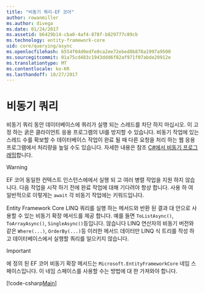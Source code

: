 ```yaml
---
title: "비동기 쿼리-EF 코어"
author: rowanmiller
ms.author: divega
ms.date: 01/24/2017
ms.assetid: b6429b14-cba0-4af4-878f-b829777c89cb
ms.technology: entity-framework-core
uid: core/querying/async
ms.openlocfilehash: 6554f04d0edfe0ca2ee72ebed8b878a1997a9500
ms.sourcegitcommit: 01a75cd483c1943ddd6f82af971f07abde20912e
ms.translationtype: MT
ms.contentlocale: ko-KR
ms.lasthandoff: 10/27/2017
---
```

# <a name="asynchronous-queries"></a>비동기 쿼리

비동기 쿼리 동안 데이터베이스에 쿼리가 실행 되는 스레드를 차단 하지 마십시오. 이 고정 하는 굵은 클라이언트 응용 프로그램의 UI를 방지할 수 있습니다. 비동기 작업에 있는 스레드 수를 확보할 수 데이터베이스 작업이 완료 될 때 다른 요청을 처리 하는 웹 응용 프로그램에서 처리량을 높일 수도 있습니다. 자세한 내용은 참조 [C#에서 비동기 프로그래밍](https://docs.microsoft.com/dotnet/csharp/async)합니다.

> [!WARNING]  
> EF 코어 동일한 컨텍스트 인스턴스에에서 실행 되 고 여러 병렬 작업을 지원 하지 않습니다. 다음 작업을 시작 하기 전에 완료 작업에 대해 기다려야 항상 합니다. 사용 하 여 일반적으로 이렇게는 `await` 각 비동기 작업에는 키워드입니다.

Entity Framework Core LINQ 쿼리를 실행 하는 메서드와 반환 된 결과 대 안으로 사용할 수 있는 비동기 확장 메서드를 제공 합니다. 예를 들면 `ToListAsync()`, `ToArrayAsync()`, `SingleAsync()`등입니다. 않습니다 LINQ 연산자의 비동기 버전와 같은 `Where(...)`, `OrderBy(...)`등 이러한 메서드 데이터만 LINQ 식 트리를 작성 하 고 데이터베이스에서 실행할 쿼리를 일으키지 않습니다.

> [!IMPORTANT]  
> 에 정의 된 EF 코어 비동기 확장 메서드는 `Microsoft.EntityFrameworkCore` 네임 스페이스입니다. 이 네임 스페이스를 사용할 수는 방법에 대 한 가져와야 합니다.

[!code-csharp[Main](../../../samples/core/Querying/Querying/Async/Sample.cs#Sample)]
